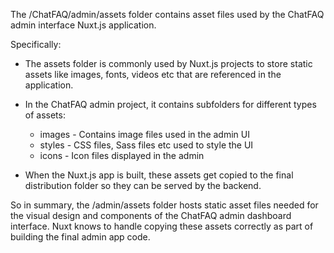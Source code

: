 The /ChatFAQ/admin/assets folder contains asset files used by the ChatFAQ admin interface Nuxt.js application.

Specifically:

- The assets folder is commonly used by Nuxt.js projects to store static assets like images, fonts, videos etc that are referenced in the application.

- In the ChatFAQ admin project, it contains subfolders for different types of assets:

  - images - Contains image files used in the admin UI
  - styles - CSS files, Sass files etc used to style the UI
  - icons - Icon files displayed in the admin
    
- When the Nuxt.js app is built, these assets get copied to the final distribution folder so they can be served by the backend.

So in summary, the /admin/assets folder hosts static asset files needed for the visual design and components of the ChatFAQ admin dashboard interface. Nuxt knows to handle copying these assets correctly as part of building the final admin app code.

